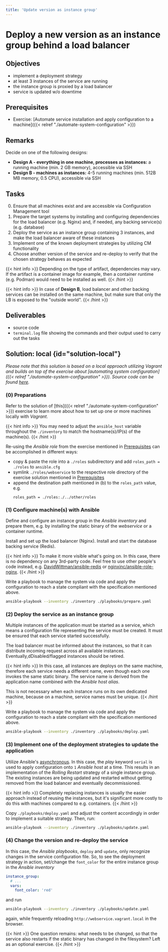 ```yaml
---
title: 'Update version as instance group'
---
```



Deploy a new version as an instance group behind a load balancer
================================================================


## Objectives

* implement a deployment strategy
* at least 3 instances of the service are running
* the instance group is proxied by a load balancer
* service is updated w/o downtime


## Prerequisites

* Exercise: [Automate service installation and apply configuration to a machine]({{< relref "./automate-system-configuration" >}})


## Remarks

Decide on one of the following designs:
 
* __Design A - everything in one machine, processes as instances:__ a running machine (min. 2 GB memory),
  accessible via SSH
* __Design B - machines as instances:__ 4-5 running machines (min. 512B MB memory, 0.5 CPU), accessible
  via SSH


## Tasks

0. Ensure that all machines exist and are accessible via Configuration Management tool
1. Prepare the target systems by installing and configuring dependencies for the load balancer (e.g. Nginx)
   and, if needed, any backing service(s) (e.g. database)
2. Deploy the service as an instance group containing 3 instances, and make the load balancer aware of
   these instances
3. Implement one of the known deployment strategies by utilizing CM functionality
4. Choose another version of the service and re-deploy to verify that the chosen strategy behaves as expected

{{< hint info >}}
Depending on the type of artifact, dependencies may vary. If the artifact is a container image for example,
then a container runtime (e.g. Podman) would need to be installed as well.
{{< /hint >}}

{{< hint info >}}
In case of __Design B__, load balancer and other backing services can be installed on the same
machine, but make sure that only the LB is exposed to the "outside world".
{{< /hint >}}


## Deliverables

* source code
* `terminal.log` file showing the commands and their output used to carry out the tasks


## Solution: local {id="solution-local"}

*Please note that this solution is based on a local approach utilizing Vagrant and
builds on top of the exercise about
[automating system configuration]({{< relref "./automate-system-configuration" >}}).
Source code can be found
[here](https://github.com/lucendio/lecture-devops-code/tree/master/exercises/update-version-as-instance-group/local).*


### (0) Preparations

Refer to the solution of [this]({{< relref "./automate-system-configuration" >}}) exercise to learn
more about how to set up one or more machines locally with *Vagrant*.

{{< hint info >}}
You may need to adjust the `ansible_host` variable throughout the `./inventory` to match the
hostname(s)/IP(s) of the machine(s).
{{< /hint >}}

Re-using the *Ansible role* from the exercise mentioned in [Prerequisites](#prerequisites) can be accomplished
in different ways:

* copy & paste the role into a `./roles` subdirectory and add `roles_path = ./roles` to `ansible.cfg`
* symlink `./roles/webservice` to the respective role directory of the exercise solution mentioned
   in [Prerequisites](#prerequisites)
* append the destination path mentioned in (b) to the `roles_path` value, e.g.
  ```
  roles_path = ./roles:./../other/roles
  ``` 


### (1) Configure machine(s) with Ansible

Define and configure an instance group in the *Ansible inventory* and prepare them, e.g. by
installing the static binary of the *webservice* or a container runtime.

Install and set up the load balancer (Nginx). Install and start the database backing service (Redis).

{{< hint info >}}
To make it more visible what's going on. In this case, there is no dependency on any 3rd-party
code. Feel free to use other people's code instead, e.g.
[DavidWittman/ansible-redis](https://github.com/DavidWittman/ansible-redis)
or
[nginxinc/ansible-role-nginx](https://github.com/nginxinc/ansible-role-nginx).
{{< /hint >}}

Write a playbook to manage the system via code and apply the configuration to reach a state
compliant with the specification mentioned above.

```bash
ansible-playbook --inventory ./inventory ./playbooks/prepare.yaml
```

### (2) Deploy the service as an instance group

Multiple instances of the application must be started as a service, which means a
configuration file representing the service must be created. It must be ensured that
each service started successfully.

The load balancer must be informed about the instances, so that it can distribute
incoming request across all available instances. Eventually,dDisabled/flagged
instances should be retired.

{{< hint info >}}
In this case, all instances are deploys on the same machine, therefore each service needs a
different name, even though each one invokes the same static binary. The service name is
derived from the application name combined with the *Ansible host alias*.

This is not necessary when each instance runs on its own dedicated machine, because on
a machine, service names must be unique.
{{< /hint >}}

Write a playbook to manage the system via code and apply the configuration to reach a state
compliant with the specification mentioned above.

```bash
ansible-playbook --inventory ./inventory ./playbooks/deploy.yaml
```


### (3) Implement one of the deployment strategies to update the application

Utilize Ansible's [asynchronous](https://docs.ansible.com/ansible/latest/user_guide/playbooks_strategies.html).
In this case, the *play* keyword `serial` is used to apply configuration onto `1` *Ansible host* at a time.
This results in an implementation of the *Rolling Restart* strategy of a single instance group. The existing
instances are being updated and restarted without getting removed from the load balancer and eventually
decommissioned.

{{< hint info >}}
Completely replacing instances is usually the easier approach instead of reusing the instances, but it's significant
more costly to do this with machines compared to e.g. containers.
{{< /hint >}}

Copy `./playbooks/deploy.yaml` and adjust the content accordingly in order to implement a suitable strategy.
Then, run:

```bash
ansible-playbook --inventory ./inventory ./playbooks/update.yaml
```


### (4) Change the version and re-deploy the service

In this case, the *Ansible playbooks*, `deploy` and `update`, only recognize changes in the service
configuration file. So, to see the deployment strategy in action, set/change the `font_color` for the
entire instance group in the *Ansible inventory*

```yaml
instance_group:
  # ...
  vars:
    font_color: 'red'
```

and run

```bash
ansible-playbook --inventory ./inventory ./playbooks/update.yaml
```

again, while frequently reloading `http://webservice.vagrant.local` in the browser.

{{< hint >}}
One question remains: what needs to be changed, so that the service also restarts if the
static binary has changed in the filesystem? Left as an optional exercise. 
{{< /hint >}}
